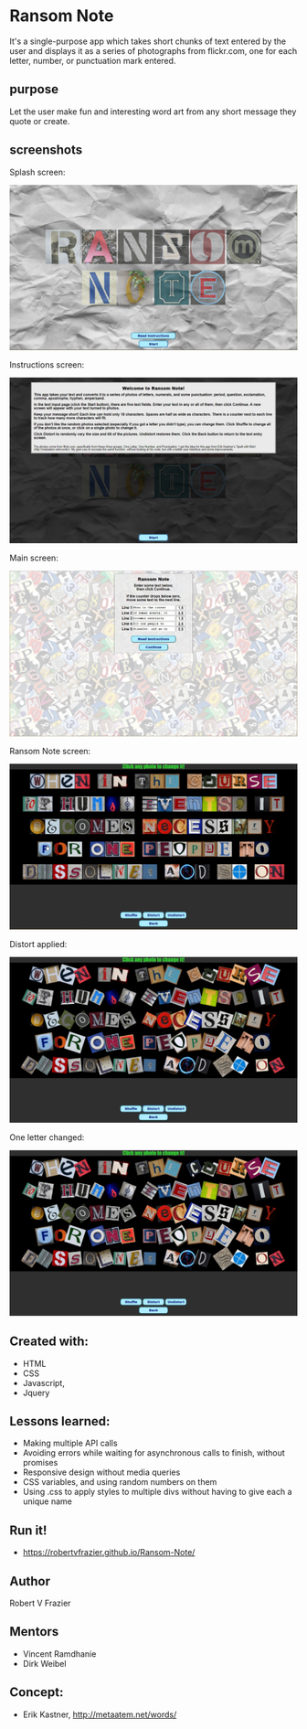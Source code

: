 Ransom Note
============

It's a single-purpose app which takes short chunks of text entered by the user and displays it as a series of photographs from flickr.com, one for each letter, number, or punctuation mark entered.

## purpose

Let the user make fun and interesting word art from any short message they quote or create.

## screenshots

Splash screen:

![splash screen](docs\ScreenShot001.jpg "Splash screen")

Instructions screen:

![instructions screen](docs\ScreenShot002.jpg "Instructions screen")

Main screen:

![main screen](docs\ScreenShot003.jpg "Main screen")

Ransom Note screen:

![ransom note  screen](docs\ScreenShot004.jpg "Ransom Note screen")

Distort applied:

![distort applied](docs\ScreenShot005.jpg "Distort applied")

One letter changed:

![one letter changed](docs\ScreenShot006.jpg "One letter changed")

## Created with:

*   HTML
*   CSS
*   Javascript, 
*   Jquery

## Lessons learned:

*   Making multiple API calls
*   Avoiding errors while waiting for asynchronous calls to finish, without promises
*   Responsive design without media queries
*   CSS variables, and using random numbers on them
*   Using .css to apply styles to multiple divs without having to give each a unique name

## Run it!

*   https://robertvfrazier.github.io/Ransom-Note/

## Author

Robert V Frazier

## Mentors

*   Vincent Ramdhanie
*   Dirk Weibel

## Concept:

*   Erik Kastner, http://metaatem.net/words/